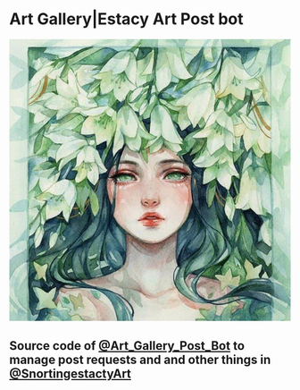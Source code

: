 # Art Gallery|Estacy Art Post bot 
<p align="center">
  <img src="./pic.png">
</p>

## Source code of [@Art_Gallery_Post_Bot](https://t.me/Art_Gallery_Post_Bot) to manage post requests and and other things in [@SnortingestactyArt](https://t.me/SnortingestactyArt)
